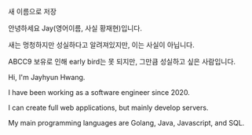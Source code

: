 새 이름으로 저장

안녕하세요 Jay(영어이름, 사실 황재현)입니다.

새는 멍청하지만 성실하다고 알려져있지만, 이는 사실이 아닙니다.

ABCC9 보유로 인해 early bird는 못 되지만, 그만큼 성실하고 싶은 사람입니다.



Hi, I'm Jayhyun Hwang.

I have been working as a software engineer since 2020.

I can create full web applications, but mainly develop servers.

My main programming languages are Golang, Java, Javascript, and SQL.
